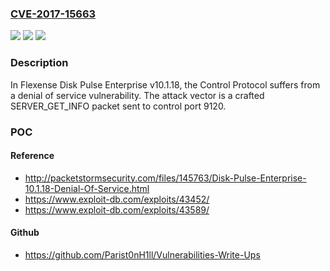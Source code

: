 ### [CVE-2017-15663](https://cve.mitre.org/cgi-bin/cvename.cgi?name=CVE-2017-15663)
![](https://img.shields.io/static/v1?label=Product&message=n%2Fa&color=blue)
![](https://img.shields.io/static/v1?label=Version&message=n%2Fa&color=blue)
![](https://img.shields.io/static/v1?label=Vulnerability&message=n%2Fa&color=brighgreen)

### Description

In Flexense Disk Pulse Enterprise v10.1.18, the Control Protocol suffers from a denial of service vulnerability. The attack vector is a crafted SERVER_GET_INFO packet sent to control port 9120.

### POC

#### Reference
- http://packetstormsecurity.com/files/145763/Disk-Pulse-Enterprise-10.1.18-Denial-Of-Service.html
- https://www.exploit-db.com/exploits/43452/
- https://www.exploit-db.com/exploits/43589/

#### Github
- https://github.com/Parist0nH1ll/Vulnerabilities-Write-Ups

